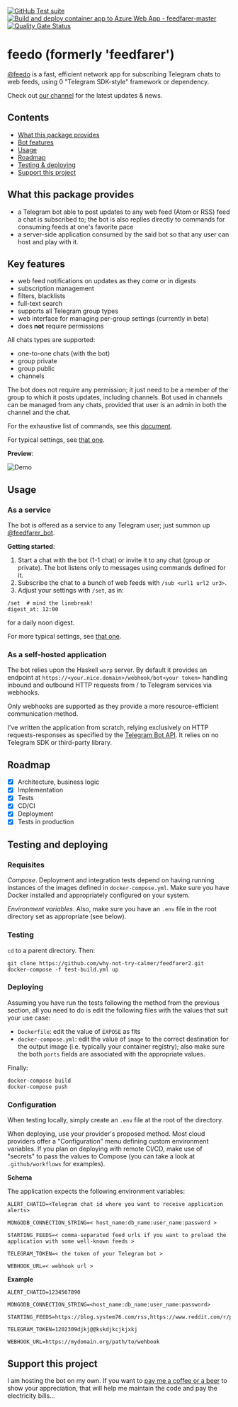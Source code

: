 [![GitHub Test suite](https://github.com/why-not-try-calmer/feedfarer2/actions/workflows/test.yml/badge.svg?branch=master)](https://github.com/why-not-try-calmer/feedfarer2/actions/workflows/test.yml) [![Build and deploy container app to Azure Web App - feedfarer-master](https://github.com/why-not-try-calmer/feedfarer2/actions/workflows/build-then-push.yml/badge.svg?branch=master)](https://github.com/why-not-try-calmer/feedfarer2/actions/workflows/build-then-push.yml) [![Quality Gate Status](https://sonarcloud.io/api/project_badges/measure?project=why-not-try-calmer_feedo&metric=alert_status)](https://sonarcloud.io/summary/new_code?id=why-not-try-calmer_feedo)

# feedo (formerly 'feedfarer')

[@feedo](https://t.me/feedo_the_bot) is a fast, efficient network app for subscribing Telegram chats to web feeds, using 0 "Telegram SDK-style" framework or dependency.

Check out [our channel](https://t.me/feedo_the_bot_channel) for the latest updates & news.

## Contents
- [What this package provides](#what-this-package-provides)
- [Bot features](#key-features)
- [Usage](#usage)
- [Roadmap](#roadmap)
- [Testing & deploying](#testing-and-deploying)
- [Support this project](#support-this-project)

## What this package provides
- a Telegram bot able to post updates to any web feed (Atom or RSS) feed a chat is subscribed to; the bot is also replies directly to commands for consuming feeds at one's favorite pace
- a server-side application consumed by the said bot so that any user can host and play with it.

## Key features
- web feed notifications on updates as they come or in digests
- subscription management
- filters, blacklists
- full-text search
- supports all Telegram group types
- web interface for managing per-group settings (currently in beta)
- does __not__ require permissions

All chats types are supported:
- one-to-one chats (with the bot)
- group private
- group public
- channels

The bot does not require any permission; it just need to be a member of the group to which it posts updates, including channels. Bot used in channels can be managed from any chats, provided that user is an admin in both the channel and the chat.

For the exhaustive list of commands, see this [document](https://github.com/why-not-try-calmer/feedfarer2/blob/master/COMMANDS.md).

For typical settings, see [that one](https://github.com/why-not-try-calmer/feedfarer2/blob/master/SETTINGS_EXAMPLES.md).

__Preview__:

![Demo](../assets/demo.gif?raw=true)

## Usage

### As a service
The bot is offered as a service to any Telegram user; just summon up [@feedfarer_bot](https://t.me/feedfarer_bot).

__Getting started__:

1. Start a chat with the bot (1-1 chat) or invite it to any chat (group or private). The bot listens only to messages using commands defined for it.
2. Subscribe the chat to a bunch of web feeds with `/sub <url1 url2 ur3>`.
3. Adjust your settings with `/set`, as in:

```
/set  # mind the linebreak!
digest_at: 12:00 
```
for a daily noon digest.

For more typical settings, see [that one](https://github.com/why-not-try-calmer/feedfarer2/blob/master/SETTINGS_EXAMPLES.md).

### As a self-hosted application 

The bot relies upon the Haskell `warp` server. By default it provides an endpoint at `https://<your.nice.domain>/webhook/bot<your token>` handling inbound and outbound HTTP requests from / to Telegram services via webhooks.

Only webhooks are supported as they provide a more resource-efficient communication method. 

I've written the application from scratch, relying exclusively on HTTP requests-responses as specified by the [Telegram Bot API](https://core.telegram.org/bots/api). It relies on no Telegram SDK or third-party library.

## Roadmap
- [x] Architecture, business logic
- [x] Implementation
- [x] Tests
- [x] CD/CI
- [x] Deployment
- [x] Tests in production

## Testing and deploying

### Requisites

_Compose_. Deployment and integration tests depend on having running instances of the images defined in `docker-compose.yml`. Make sure you have Docker installed and appropriately configured on your system. 

_Environment variables_. Also, make sure you have an `.env` file in the root directory set as appropriate (see below).

### Testing 

`cd` to a parent directory. Then:
```
git clone https://github.com/why-not-try-calmer/feedfarer2.git
docker-compose -f test-build.yml up
```

### Deploying

Assuming you have run the tests following the method from the previous section, all you need to do is edit the following files with the values that suit your use case:

- `Dockerfile`: edit the value of `EXPOSE` as fits
- `docker-compose.yml`: edit the value of `image` to the correct destination for the output image (i.e. typically your container registry); also make sure the both `ports` fields are associated with the appropriate values.

Finally:

```
docker-compose build
docker-compose push
```

### Configuration

When testing locally, simply create an `.env` file at the root of the directory.

When deploying, use your provider's proposed method. Most cloud providers offer a "Configuration" menu defining custom environment variables. If you plan on deploying with remote CI/CD, make use of "secrets" to pass the values to Compose (you can take a look at `.github/workflows` for examples).

__Schema__

The application expects the following environment variables:
```
ALERT_CHATID=<Telegram chat id where you want to receive application alerts>

MONGODB_CONNECTION_STRING=< host_name:db_name:user_name:password >

STARTING_FEEDS=< comma-separated feed urls if you want to preload the application with some well-known feeds >

TELEGRAM_TOKEN=< the token of your Telegram bot >

WEBHOOK_URL=< webhook url >
```

__Example__
```
ALERT_CHATID=1234567890

MONGODB_CONNECTION_STRING=<host_name:db_name:user_name:password>

STARTING_FEEDS=https://blog.system76.com/rss,https://www.reddit.com/r/pop_os.rss

TELEGRAM_TOKEN=1202309djkj@@kskdjkcjkjxkj

WEBHOOK_URL=https://mydomain.org/path/to/wehbook

```

## Support this project
I am hosting the bot on my own. If you want to [pay me a coffee or a beer](https://www.buymeacoffee.com/WhyNotTryCalmer) to show your appreciation, that will help me maintain the code and pay the electricity bills...
